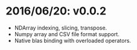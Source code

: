 2016/06/20: v0.0.2
=================

* NDArray indexing, slicing, transpose.
* Numpy array and CSV file format support.
* Native blas binding with overloaded operators.

